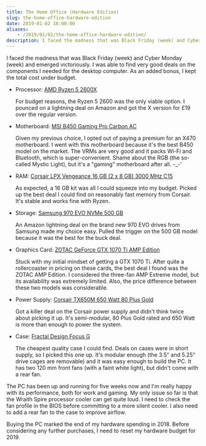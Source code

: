 ```yaml
---
title: The Home Office (Hardware Edition)
slug: the-home-office-hardware-edition
date: 2019-01-02 16:00:00
aliases:
    - /2019/01/02/the-home-office-hardware-edition/
description: I faced the madness that was Black Friday (week) and Cyber Monday (week) and emerged victoriously. I was able to find very good deals on the components I needed for the desktop computer. As an added bonus, I kept the total cost under budget.
---
```


I faced the madness that was Black Friday (week) and Cyber Monday (week) and emerged victoriously. I was able to find very good deals on the components I needed for the desktop computer. As an added bonus, I kept the total cost under budget.

* Processor: [AMD Ryzen 5 2600X][cpu]

    For budget reasons, the Ryzen 5 2600 was the only viable option. I pounced on a lightning deal on Amazon and got the X version for £19 over the regular version.

* Motherboard: [MSI B450 Gaming Pro Carbon AC][motherboard]

    Given my previous choice, I opted out of paying a premium for an X470 motherboard. I went with this motherboard because it's the best B450 model on the market. The VRMs are very good and it packs Wi-Fi and Bluetooth, which is super-convenient. Shame about the RGB (the so-called Mystic Light), but it's a "gaming" motherboard after all. -_-'

* RAM: [Corsair LPX Vengeance 16 GB (2 x 8 GB) 3000 MHz C15][ram]

    As expected, a 16 GB kit was all I could squeeze into my budget. Picked up the best deal I could find on reasonably fast memory from Corsair. It's stable and works fine with Ryzen.

* Storage: [Samsung 970 EVO NVMe 500 GB][ssd]

    An Amazon lightning deal on the brand new 970 EVO drives from Samsung made my choice easy. Pulled the trigger on the 500 GB model because it was the best for the buck deal.

* Graphics Card: [ZOTAC GeForce GTX 1070 Ti AMP Edition][gpu]

    Stuck with my initial mindset of getting a GTX 1070 Ti. After quite a rollercoaster in pricing on these cards, the best deal I found was the ZOTAC AMP Edition. I considered the three-fan AMP Extreme model, but its availability was extremely limited. Also, the price difference between these two models was considerable.

* Power Supply: [Corsair TX650M 650 Watt 80 Plus Gold][psu]

    Got a killer deal on the Corsair power supply and didn't think twice about picking it up. It's semi-modular, 80 Plus Gold rated and 650 Watt is more than enough to power the system.

* Case: [Fractal Design Focus G][case]

    The cheapest quality case I could find. Deals on cases were in short supply, so I picked this one up. It's modular enough (the 3.5" and 5.25" drive cages are removable) and it was easy enough to build the PC. It has two 120 mm front fans (with a faint white light), but didn't come with a rear fan.

The PC has been up and running for five weeks now and I'm really happy with its performance, both for work and gaming. My only issue so far is that the Wraith Spire processor cooler can get quite loud. I need to check the fan profile in the BIOS before committing to a more silent cooler. I also need to add a rear fan to the case to improve airflow.

Buying the PC marked the end of my hardware spending in 2018. Before considering any further purchases, I need to reset my hardware budget for 2019.

[cpu]: https://www.amd.com/en/products/cpu/amd-ryzen-5-2600x
[motherboard]: https://www.msi.com/Motherboard/B450-GAMING-PRO-CARBON-AC
[ram]: https://www.corsair.com/us/en/Categories/Products/Memory/VENGEANCE%C2%AE-LPX-16GB-%282-x-8GB%29-DDR4-DRAM-3000MHz-C16-Memory-Kit---Black/p/CMK16GX4M2D3000C16
[ssd]: https://www.samsung.com/us/computing/memory-storage/solid-state-drives/ssd-970-evo-nvme-m2-500gb-mz-v7e500bw/
[gpu]: https://www.zotac.com/gb/product/graphics_card/zotac-geforce-gtx-1070-ti-amp-edition
[psu]: https://www.corsair.com/us/en/Power/txm-series-2017-config/p/CP-9020132-NA
[case]: https://www.fractal-design.com/home/product/cases/focus-series/focus-g
